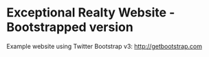 # Exceptional Realty Website - Bootstrapped version

Example website using Twitter Bootstrap v3: http://getbootstrap.com